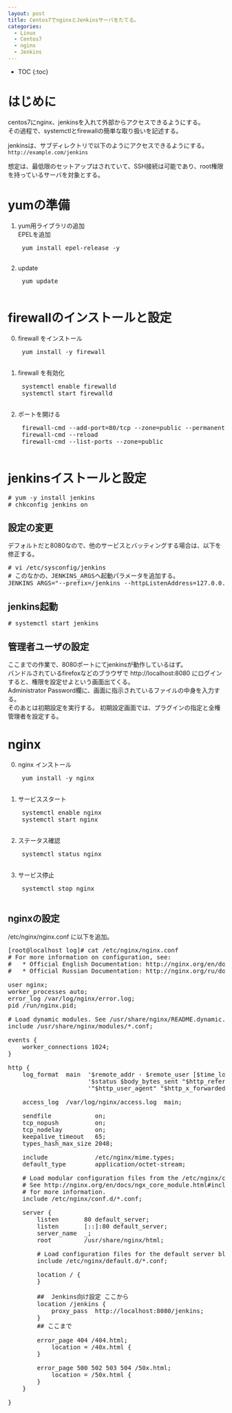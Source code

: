 ```yaml
---
layout: post
title: Centos7でnginxとJenkinsサーバをたてる。
categories:
  - Linux
  - Centos7
  - nginx
  - Jenkins
---
```


* TOC
{:toc}

# はじめに

centos7にnginx、jenkinsを入れて外部からアクセスできるようにする。  
その過程で、systemctlとfirewallの簡単な取り扱いを記述する。  

jenkinsは、サブディレクトリで以下のようにアクセスできるようにする。  
`http://example.com/jenkins`

想定は、最低限のセットアップはされていて、SSH接続は可能であり、root権限を持っているサーバを対象とする。

# yumの準備

1. yum用ライブラリの追加  
    EPELを追加
    <pre>
    yum install epel-release -y
    </pre>  
2. update  
    <pre>
    yum update
    </pre>

# firewallのインストールと設定

0. firewall をインストール
    <pre>
    yum install -y firewall
    </pre>
1. firewall を有効化  
    <pre>
    systemctl enable firewalld
    systemctl start firewalld
    </pre>
2. ポートを開ける  
    <pre>
    firewall-cmd --add-port=80/tcp --zone=public --permanent
    firewall-cmd --reload
    firewall-cmd --list-ports --zone=public
    </pre>

# jenkinsイストールと設定

<pre>
# yum -y install jenkins
# chkconfig jenkins on
</pre>

##  設定の変更  

デフォルトだと8080なので、他のサービスとバッティングする場合は、以下を修正する。  

<pre>
# vi /etc/sysconfig/jenkins
# このなかの、JENKINS_ARGSへ起動パラメータを追加する。
JENKINS_ARGS="--prefix=/jenkins --httpListenAddress=127.0.0.1"
</pre>

##  jenkins起動  

<pre>
# systemctl start jenkins
</pre>

##  管理者ユーザの設定  

ここまでの作業で、8080ポートにてjenkinsが動作しているはず。  
バンドルされているfirefoxなどのブラウザで http://localhost:8080 にログインすると、権限を設定せよという画面出てくる。  
Administrator Password欄に、画面に指示されているファイルの中身を入力する。  
そのあとは初期設定を実行する。
初期設定画面では、プラグインの指定と全権管理者を設定する。


# nginx

0. nginx インストール

    <pre>
    yum install -y nginx
    </pre>

1. サービススタート  

    <pre>
    systemctl enable nginx
    systemctl start nginx
    </pre>

2. ステータス確認

    <pre>
    systemctl status nginx
    </pre>

3. サービス停止
    <pre>
    systemctl stop nginx
    </pre>

## nginxの設定


/etc/nginx/nginx.conf に以下を追加。

<pre>
[root@localhost log]# cat /etc/nginx/nginx.conf
# For more information on configuration, see:
#   * Official English Documentation: http://nginx.org/en/docs/
#   * Official Russian Documentation: http://nginx.org/ru/docs/

user nginx;
worker_processes auto;
error_log /var/log/nginx/error.log;
pid /run/nginx.pid;

# Load dynamic modules. See /usr/share/nginx/README.dynamic.
include /usr/share/nginx/modules/*.conf;

events {
    worker_connections 1024;
}

http {
    log_format  main  '$remote_addr - $remote_user [$time_local] "$request" '
                      '$status $body_bytes_sent "$http_referer" '
                      '"$http_user_agent" "$http_x_forwarded_for"';

    access_log  /var/log/nginx/access.log  main;

    sendfile            on;
    tcp_nopush          on;
    tcp_nodelay         on;
    keepalive_timeout   65;
    types_hash_max_size 2048;

    include             /etc/nginx/mime.types;
    default_type        application/octet-stream;

    # Load modular configuration files from the /etc/nginx/conf.d directory.
    # See http://nginx.org/en/docs/ngx_core_module.html#include
    # for more information.
    include /etc/nginx/conf.d/*.conf;

    server {
        listen       80 default_server;
        listen       [::]:80 default_server;
        server_name  _;
        root         /usr/share/nginx/html;

        # Load configuration files for the default server block.
        include /etc/nginx/default.d/*.conf;

        location / {
        }

        ##  Jenkins向け設定 ここから
        location /jenkins {
            proxy_pass  http://localhost:8080/jenkins;
        }
        ## ここまで

        error_page 404 /404.html;
            location = /40x.html {
        }

        error_page 500 502 503 504 /50x.html;
            location = /50x.html {
        }
    }

}

</pre>
